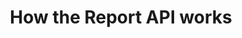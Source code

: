 ---
title: How the Report API works
sidebar_label: How it works
sidebar_position: 10
description: How the Report API works.
pagination_next: null
pagination_prev: null
draft: true
---